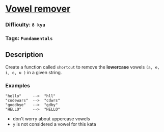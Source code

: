# [Vowel remover](https://www.codewars.com/kata/5547929140907378f9000039)

### Difficulty: `8 kyu`

### Tags: `Fundamentals`

## Description

Create a function called `shortcut` to remove the **lowercase** vowels `(a, e, i, o, u )` in a given string.

### Examples

```
"hello"     -->  "hll"
"codewars"  -->  "cdwrs"
"goodbye"   -->  "gdby"
"HELLO"     -->  "HELLO"
```

- don't worry about uppercase vowels
- `y` is not considered a vowel for this kata